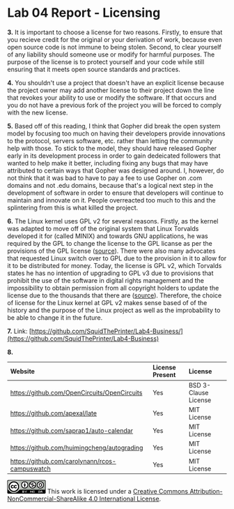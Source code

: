 # Lab 04 Report - Licensing

**3.** It is important to choose a license for two reasons. Firstly, to ensure that you recieve credit for the original or your derivation of work, because even open source code is not immune to being stolen. Second, to clear yourself of any liability should someone use or modify for harmful purposes. The purpose of the license is to protect yourself and your code while still ensuring that it meets open source standards and practices.

**4.** You shouldn't use a project that doesn't have an explicit license because the project owner may add another license to their project down the line that revokes your ability to use or modify the software. If that occurs and you do not have a previous fork of the project you will be forced to comply with the new license.

**5.** Based off of this reading, I think that Gopher did break the open system model by focusing too much on having their developers provide innovations to the protocol, servers software, etc. rather than letting the community help with those. To stick to the model, they should have released Gopher early in its development process in order to gain dedeicated followers that wanted to help make it better, including fixing any bugs that may have attributed to certain ways that Gopher was designed around. I, however, do not think that it was bad to have to pay a fee to use Gopher on .com domains and not .edu domains, because that's a logical next step in the development of software in order to ensure that developers will continue to maintain and innovate on it. People overreacted too much to this and the splintering from this is what killed the project.

**6.** The Linux kernel uses GPL v2 for several reasons. Firstly, as the kernel was adapted to move off of the original system that Linux Torvalds developed it for (called MINIX) and towards GNU applications, he was required by the GPL to change the license to the GPL licanse as per the provisions of the GPL license ([source](https://web.archive.org/web/20070819045030/http://www.kernel.org/pub/linux/kernel/Historic/old-versions/RELNOTES-0.12)). There were also many advocates that requested Linux switch over to GPL due to the provision in it to allow for it to be distributed for money. Today, the license is GPL v2, which Torvalds states he has no intention of upgrading to GPL v3 due to provisions that prohibit the use of the software in digital rights management and the impossibility to obtain permission from all copyright holders to update the license due to the thousands that there are ([source](https://www.gnu.org/licenses/quick-guide-gplv3.html#neutralizing-laws-that-prohibit-free-software-but-not-forbidding-drm)). Therefore, the choice of license for the Linux kernel at GPL v2 makes sense based of of the history and the purpose of the Linux project as well as the improbability to be able to change it in the future.

**7.** Link: [https://github.com/SquidThePrinter/Lab4-Business/](https://github.com/SquidThePrinter/Lab4-Business)

**8.**

| Website                                        | License Present | License              |
|:---------------------------------------------- |:--------------- |:-------------------- |
| https://github.com/OpenCircuits/OpenCircuits   | Yes             | BSD 3-Clause License |
| https://github.com/apexal/late                 | Yes             | MIT License          |
| https://github.com/saprap1/auto-calendar       | Yes             | MIT License          |
| https://github.com/huimingcheng/autograding    | Yes             | MIT License          |
| https://github.com/carolynann/rcos-campuswatch | Yes             | MIT License          |

![License](../../images/cc.png)
This work is licensed under a [Creative Commons Attribution-NonCommercial-ShareAlike 4.0 International License](http://creativecommons.org/licenses/by-nc-sa/4.0/).
